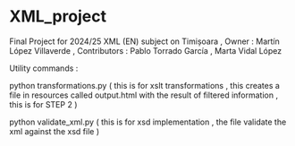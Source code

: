 # XML_project
Final Project for 2024/25 XML (EN) subject on Timișoara  , Owner : Martín López Villaverde , Contributors : Pablo Torrado García , Marta Vidal López


Utility commands :

python transformations.py ( this is for xslt transformations , this creates a file in resources called output.html with the result of filtered information , this is for STEP 2 ) 

python validate_xml.py ( this is for xsd implementation , the file validate the xml against the xsd file ) 